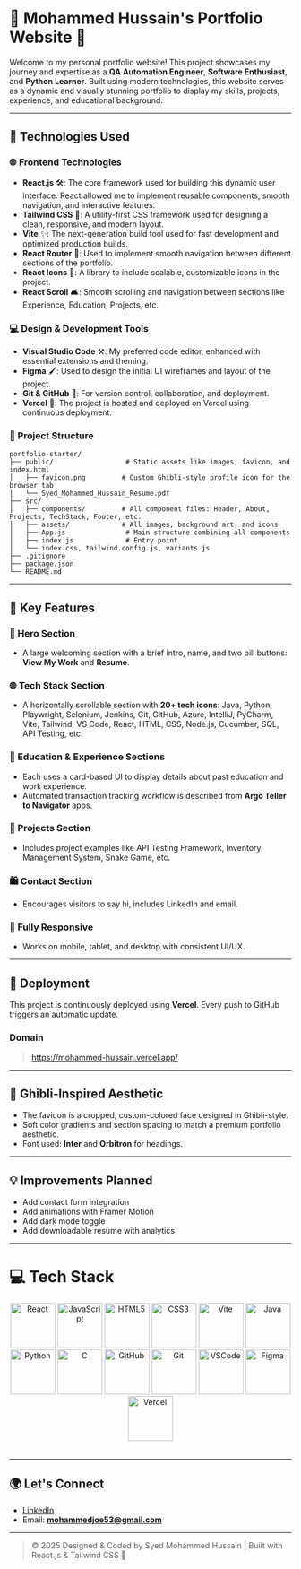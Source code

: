 # 🌟 Mohammed Hussain's Portfolio Website 🎉

Welcome to my personal portfolio website! This project showcases my journey and expertise as a **QA Automation Engineer**, **Software Enthusiast**, and **Python Learner**. Built using modern technologies, this website serves as a dynamic and visually stunning portfolio to display my skills, projects, experience, and educational background.

---

## 🔧 Technologies Used

### 🌐 Frontend Technologies
- **React.js** 🛠️: The core framework used for building this dynamic user interface. React allowed me to implement reusable components, smooth navigation, and interactive features.
- **Tailwind CSS** 🌟: A utility-first CSS framework used for designing a clean, responsive, and modern layout.
- **Vite** ✨: The next-generation build tool used for fast development and optimized production builds.
- **React Router** 📍: Used to implement smooth navigation between different sections of the portfolio.
- **React Icons** 🎨: A library to include scalable, customizable icons in the project.
- **React Scroll** 🛋️: Smooth scrolling and navigation between sections like Experience, Education, Projects, etc.

### 💻 Design & Development Tools
- **Visual Studio Code** ⚒️: My preferred code editor, enhanced with essential extensions and theming.
- **Figma** 🖌️: Used to design the initial UI wireframes and layout of the project.
- **Git & GitHub** 💎: For version control, collaboration, and deployment.
- **Vercel** 🚀: The project is hosted and deployed on Vercel using continuous deployment.

### 📁 Project Structure
```
portfolio-starter/
├── public/                  # Static assets like images, favicon, and index.html
│   ├── favicon.png         # Custom Ghibli-style profile icon for the browser tab
│   └── Syed_Mohammed_Hussain_Resume.pdf
├── src/
│   ├── components/         # All component files: Header, About, Projects, TechStack, Footer, etc.
│   ├── assets/             # All images, background art, and icons
│   ├── App.js               # Main structure combining all components
│   ├── index.js             # Entry point
│   └── index.css, tailwind.config.js, variants.js
├── .gitignore
├── package.json
└── README.md
```

---

## 🎉 Key Features

### 🌟 Hero Section
- A large welcoming section with a brief intro, name, and two pill buttons: **View My Work** and **Resume**.

### 🌐 Tech Stack Section
- A horizontally scrollable section with **20+ tech icons**: Java, Python, Playwright, Selenium, Jenkins, Git, GitHub, Azure, IntelliJ, PyCharm, Vite, Tailwind, VS Code, React, HTML, CSS, Node.js, Cucumber, SQL, API Testing, etc.

### 🏫 Education & Experience Sections
- Each uses a card-based UI to display details about past education and work experience.
- Automated transaction tracking workflow is described from **Argo Teller to Navigator** apps.

### 🔢 Projects Section
- Includes project examples like API Testing Framework, Inventory Management System, Snake Game, etc.

### 🛍️ Contact Section
- Encourages visitors to say hi, includes LinkedIn and email.

### 📱 Fully Responsive
- Works on mobile, tablet, and desktop with consistent UI/UX.

---

## 🚀 Deployment
This project is continuously deployed using **Vercel**. Every push to GitHub triggers an automatic update.

### Domain
> https://mohammed-hussain.vercel.app/

---

## 🎨 Ghibli-Inspired Aesthetic

- The favicon is a cropped, custom-colored face designed in Ghibli-style.
- Soft color gradients and section spacing to match a premium portfolio aesthetic.
- Font used: **Inter** and **Orbitron** for headings.

---

## 💡 Improvements Planned
- Add contact form integration
- Add animations with Framer Motion
- Add dark mode toggle
- Add downloadable resume with analytics

---
# 💻 Tech Stack

<div align="center" style="margin-bottom: 2rem">
  <img src="https://cdn.jsdelivr.net/gh/devicons/devicon/icons/react/react-original.svg" height="80" alt="React"/>
  <img src="https://cdn.jsdelivr.net/gh/devicons/devicon/icons/javascript/javascript-original.svg" height="80" alt="JavaScript"/>
  <img src="https://cdn.jsdelivr.net/gh/devicons/devicon/icons/html5/html5-original.svg" height="80" alt="HTML5"/>
  <img src="https://cdn.jsdelivr.net/gh/devicons/devicon/icons/css3/css3-original.svg" height="80" alt="CSS3"/>
<!--   <img src="https://cdn.jsdelivr.net/gh/devicons/devicon/icons/tailwindcss/tailwindcss-plain.svg" height="80" alt="TailwindCSS"/> -->
  <img src="https://cdn.jsdelivr.net/gh/devicons/devicon/icons/vite/vite-original.svg" height="80" alt="Vite"/>
  <img src="https://cdn.jsdelivr.net/gh/devicons/devicon/icons/java/java-original.svg" height="80" alt="Java"/>
  <img src="https://cdn.jsdelivr.net/gh/devicons/devicon/icons/python/python-original.svg" height="80" alt="Python"/>
  <img src="https://cdn.jsdelivr.net/gh/devicons/devicon/icons/c/c-original.svg" height="80" alt="C"/>
  <img src="https://cdn.jsdelivr.net/gh/devicons/devicon/icons/github/github-original.svg" height="80" alt="GitHub"/>
  <img src="https://cdn.jsdelivr.net/gh/devicons/devicon/icons/git/git-original.svg" height="80" alt="Git"/>
<!--   <img src="https://cdn.jsdelivr.net/gh/devicons/devicon/icons/intellij/intellij-original.svg" height="80" alt="IntelliJ"/> -->
  <img src="https://cdn.jsdelivr.net/gh/devicons/devicon/icons/vscode/vscode-original.svg" height="80" alt="VSCode"/>
  <img src="https://cdn.jsdelivr.net/gh/devicons/devicon/icons/figma/figma-original.svg" height="80" alt="Figma"/>
  <img src="https://cdn.jsdelivr.net/gh/devicons/devicon/icons/vercel/vercel-original.svg" height="80" alt="Vercel"/>
</div>


---


## 🌍 Let's Connect

- [LinkedIn](https://linkedin.com/in/syed-mohammed-hussain-8b385b209)
- Email: **mohammedjoe53@gmail.com**

---

> © 2025 Designed & Coded by Syed Mohammed Hussain | Built with React.js & Tailwind CSS 🤠






